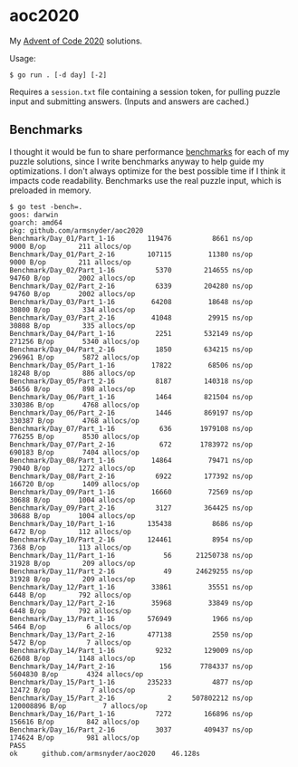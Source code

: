 # aoc2020

My [Advent of Code 2020](https://adventofcode.com/2020) solutions.

Usage:

```
$ go run . [-d day] [-2]
```

Requires a `session.txt` file containing a session token, for pulling puzzle input and submitting answers.
(Inputs and answers are cached.)

## Benchmarks

I thought it would be fun to share performance [benchmarks](https://golang.org/pkg/testing/#hdr-Benchmarks)
for each of my puzzle solutions, since I write benchmarks anyway to help guide my optimizations.
I don't always optimize for the best possible time if I think it impacts code readability.
Benchmarks use the real puzzle input, which is preloaded in memory.

```
$ go test -bench=.
goos: darwin
goarch: amd64
pkg: github.com/armsnyder/aoc2020
Benchmark/Day_01/Part_1-16  	  119476	      8661 ns/op	    9000 B/op	     211 allocs/op
Benchmark/Day_01/Part_2-16  	  107115	     11380 ns/op	    9000 B/op	     211 allocs/op
Benchmark/Day_02/Part_1-16  	    5370	    214655 ns/op	   94760 B/op	    2002 allocs/op
Benchmark/Day_02/Part_2-16  	    6339	    204280 ns/op	   94760 B/op	    2002 allocs/op
Benchmark/Day_03/Part_1-16  	   64208	     18648 ns/op	   30800 B/op	     334 allocs/op
Benchmark/Day_03/Part_2-16  	   41048	     29915 ns/op	   30808 B/op	     335 allocs/op
Benchmark/Day_04/Part_1-16  	    2251	    532149 ns/op	  271256 B/op	    5340 allocs/op
Benchmark/Day_04/Part_2-16  	    1850	    634215 ns/op	  296961 B/op	    5872 allocs/op
Benchmark/Day_05/Part_1-16  	   17822	     68506 ns/op	   18248 B/op	     886 allocs/op
Benchmark/Day_05/Part_2-16  	    8187	    140318 ns/op	   34656 B/op	     898 allocs/op
Benchmark/Day_06/Part_1-16  	    1464	    821504 ns/op	  330386 B/op	    4768 allocs/op
Benchmark/Day_06/Part_2-16  	    1446	    869197 ns/op	  330387 B/op	    4768 allocs/op
Benchmark/Day_07/Part_1-16  	     636	   1979108 ns/op	  776255 B/op	    8530 allocs/op
Benchmark/Day_07/Part_2-16  	     672	   1783972 ns/op	  690183 B/op	    7404 allocs/op
Benchmark/Day_08/Part_1-16  	   14864	     79471 ns/op	   79040 B/op	    1272 allocs/op
Benchmark/Day_08/Part_2-16  	    6922	    177392 ns/op	  166720 B/op	    1409 allocs/op
Benchmark/Day_09/Part_1-16  	   16660	     72569 ns/op	   30688 B/op	    1004 allocs/op
Benchmark/Day_09/Part_2-16  	    3127	    364425 ns/op	   30688 B/op	    1004 allocs/op
Benchmark/Day_10/Part_1-16  	  135438	      8686 ns/op	    6472 B/op	     112 allocs/op
Benchmark/Day_10/Part_2-16  	  124461	      8954 ns/op	    7368 B/op	     113 allocs/op
Benchmark/Day_11/Part_1-16  	      56	  21250738 ns/op	   31928 B/op	     209 allocs/op
Benchmark/Day_11/Part_2-16  	      49	  24629255 ns/op	   31928 B/op	     209 allocs/op
Benchmark/Day_12/Part_1-16  	   33861	     35551 ns/op	    6448 B/op	     792 allocs/op
Benchmark/Day_12/Part_2-16  	   35968	     33849 ns/op	    6448 B/op	     792 allocs/op
Benchmark/Day_13/Part_1-16  	  576949	      1966 ns/op	    5464 B/op	       6 allocs/op
Benchmark/Day_13/Part_2-16  	  477138	      2550 ns/op	    5472 B/op	       7 allocs/op
Benchmark/Day_14/Part_1-16  	    9232	    129009 ns/op	   62608 B/op	    1148 allocs/op
Benchmark/Day_14/Part_2-16  	     156	   7784337 ns/op	 5604830 B/op	    4324 allocs/op
Benchmark/Day_15/Part_1-16  	  235233	      4877 ns/op	   12472 B/op	       7 allocs/op
Benchmark/Day_15/Part_2-16  	       2	 507802212 ns/op	120008896 B/op	       7 allocs/op
Benchmark/Day_16/Part_1-16  	    7272	    166896 ns/op	  156616 B/op	     842 allocs/op
Benchmark/Day_16/Part_2-16  	    3037	    409437 ns/op	  174624 B/op	     981 allocs/op
PASS
ok  	github.com/armsnyder/aoc2020	46.128s
```
